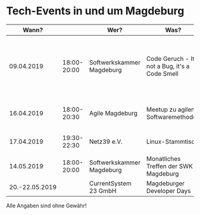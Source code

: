 # Tech-Events in und um Magdeburg

| Wann?    | | Wer?                      | Was?                                           | Wo?                          |                                                                                     |
|------------|---|---------------------------|------------------------------------------------|------------------------------|-------------------------------------------------------------------------------------|
| 09.04.2019 | 18:00-20:00 | Softwerkskammer Magdeburg | Code Geruch - It's not a Bug, it's a Code Smell | SelectLine Software GmbH, Otto-von-Guericke-Straße 67, 39104 Magdeburg | [Meetup.com](https://www.meetup.com/Softwerkskammer-Magdeburg/events/rktnpqyzgbmb/) |
| 16.04.2019 | 18:00-20:30 | Agile Magdeburg | Meetup zu agilen Softwaremethoden | regiocom, Marienstraße 4, 39112 Magdeburg | [Meetup.com](https://www.meetup.com/de-DE/Agile-Magdeburg/events/259893645/) |
| 17.04.2019 | 19:30-22:30 | Netz39 e.V. | Linux-Stammtisch | Leibnizstr. 32, 39104 Magdeburg | [Netz39 e.V.](http://www.netz39.de/events/event/linux-stammtisch/) |
| 14.05.2019 | 18:00-20:00 | Softwerkskammer Magdeburg | Monatliches Treffen der SWK Magdeburg | tba | [Meetup.com](https://www.meetup.com/Softwerkskammer-Magdeburg/events/rktnpqyzhbsb/ ) |
| 20.-22.05.2019 | | CurrentSystem 23 GmbH | Magdeburger Developer Days | AMO Kulturhaus | [md-devdays.de](https://www.md-devdays.de) |

Alle Angaben sind ohne Gewähr!

